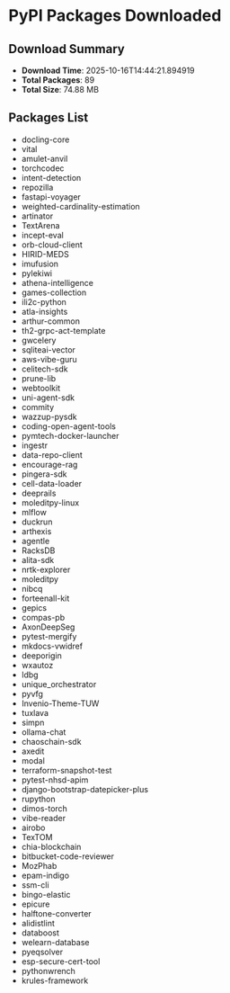 # PyPI Packages Downloaded

## Download Summary
- **Download Time**: 2025-10-16T14:44:21.894919
- **Total Packages**: 89
- **Total Size**: 74.88 MB

## Packages List
- docling-core
- vital
- amulet-anvil
- torchcodec
- intent-detection
- repozilla
- fastapi-voyager
- weighted-cardinality-estimation
- artinator
- TextArena
- incept-eval
- orb-cloud-client
- HIRID-MEDS
- imufusion
- pylekiwi
- athena-intelligence
- games-collection
- ili2c-python
- atla-insights
- arthur-common
- th2-grpc-act-template
- gwcelery
- sqliteai-vector
- aws-vibe-guru
- celitech-sdk
- prune-lib
- webtoolkit
- uni-agent-sdk
- commity
- wazzup-pysdk
- coding-open-agent-tools
- pymtech-docker-launcher
- ingestr
- data-repo-client
- encourage-rag
- pingera-sdk
- cell-data-loader
- deeprails
- moleditpy-linux
- mlflow
- duckrun
- arthexis
- agentle
- RacksDB
- alita-sdk
- nrtk-explorer
- moleditpy
- nibcq
- forteenall-kit
- gepics
- compas-pb
- AxonDeepSeg
- pytest-mergify
- mkdocs-vwidref
- deeporigin
- wxautoz
- ldbg
- unique_orchestrator
- pyvfg
- Invenio-Theme-TUW
- tuxlava
- simpn
- ollama-chat
- chaoschain-sdk
- axedit
- modal
- terraform-snapshot-test
- pytest-nhsd-apim
- django-bootstrap-datepicker-plus
- rupython
- dimos-torch
- vibe-reader
- airobo
- TexTOM
- chia-blockchain
- bitbucket-code-reviewer
- MozPhab
- epam-indigo
- ssm-cli
- bingo-elastic
- epicure
- halftone-converter
- alidistlint
- databoost
- welearn-database
- pyeqsolver
- esp-secure-cert-tool
- pythonwrench
- krules-framework

